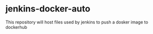 # jenkins-docker-auto
This repository will host files used by jenkins to push a dosker image to dockerhub
